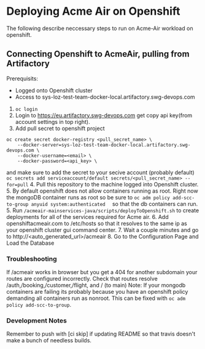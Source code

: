 # Deploying Acme Air on Openshift

The following describe neccessary steps to run on Acme-Air workload on openshift.

## Connecting Openshift to AcmeAir, pulling from Artifactory 

Prerequisits:
 - Logged onto Openshift cluster
 - Access to sys-loz-test-team-docker-local.artifactory.swg-devops.com
 
1. `oc login`
2. Login to https://eu.artifactory.swg-devops.com get copy api key(from account settings in top right).
3. Add pull secret to openshift project
```
oc create secret docker-registry <pull_secret_name> \
    --docker-server=sys-loz-test-team-docker-local.artifactory.swg-devops.com \
    --docker-username=<email> \
    --docker-password=<api_key> \
  ```
  and make sure to add the secret to your secive account (probably default)
  ` oc secrets add serviceaccount/default secrets/<pull_secret_name> --for=pull `
4. Pull this repository to the machine logged into Openshift cluster.
5. By default openshift does not allow containers running as root. Right now the mongoDB container runs as root so be sure to `oc adm policy add-scc-to-group anyuid system:authenticated  ` so that the db containers can run.
5. Run `/acmeair-mainservices-java/scripts/deployToOpenshift.sh` to create deployments for all of the services required for Acme air. 
6. Add openshiftacmeair.com to /etc/hosts so that it resolves to the same ip as your openshift cluster gui command center.
7. Wait a couple minutes and go to http://<auto_generated_url>/acmeair
8. Go to the Configuration Page and Load the Database

### Troubleshooting
If /acmeair works in browser but you get a 404 for another subdomain your routes are configured incorrectly. Check that routes resolve /auth,/booking,/customer,/flight, and /  (to main) 
Note: If your mongodb containers are failing its probably because you have an openshift policy demanding all containers run as nonroot. This can be fixed with `oc adm policy add-scc-to-group`.


### Development Notes
Remember to push with [ci skip] if updating README so that travis doesn't make a bunch of needless builds.
